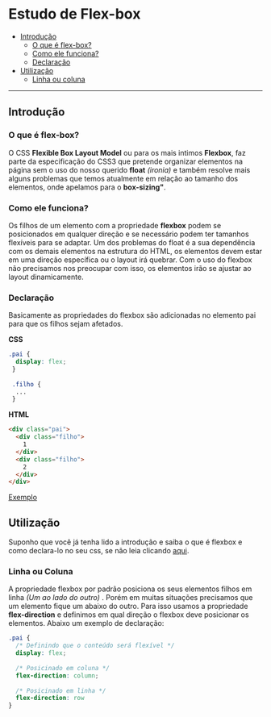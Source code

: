 # Estudo de Flex-box

* [Introdução](#introdução)
  * [O que é flex-box?](#o-que-é-flex-box)
  * [Como ele funciona?](#como-ele-funciona)
  * [Declaração](#declaração)
* [Utilização](#utilização)
  * [Linha ou coluna](#linha-ou-coluna)


---

## Introdução

### O que é flex-box?

O CSS **Flexible Box Layout Model** ou para os mais intimos **Flexbox**, faz parte da especificação do CSS3 que pretende organizar elementos na página sem o uso do nosso querido **float** *(ironia)* e também resolve mais alguns problemas que temos atualmente em relação ao tamanho dos elementos, onde apelamos para o **box-sizing"**.

### Como ele funciona?

Os filhos de um elemento com a propriedade **flexbox** podem se posicionados em qualquer direção e se necessário podem ter tamanhos flexíveis para se adaptar. Um dos problemas do float é a sua dependência com os demais elementos na estrutura do HTML, os elementos devem estar em uma direção específica ou o layout irá quebrar. Com o uso do flexbox não precisamos nos preocupar com isso, os elementos irão se ajustar ao layout dinamicamente.

### Declaração

Basicamente as propriedades do flexbox são adicionadas no elemento pai para que os filhos sejam afetados.

**CSS**
```css
.pai {
  display: flex;
 }
 
 .filho {
  ...
 }
```

**HTML**
```html
<div class="pai">
  <div class="filho">
    1
  </div>
  <div class="filho">
    2
  </div>
</div>
```

[Exemplo](https://codepen.io/tunadao1/pen/weyrQQ "Exemplo no Codepen")

## Utilização

Suponho que você já tenha lido a introdução e saiba o que é flexbox e como declara-lo no seu css, se não leia clicando [aqui](#introdução).

### Linha ou Coluna

A propriedade flexbox por padrão posiciona os seus elementos filhos em linha *(Um ao lado do outro)* . Porém em muitas situações precisamos que um elemento fique um abaixo do outro. Para isso usamos a propriedade **flex-direction** e definimos em qual direção o flexbox deve posicionar os elementos. Abaixo um exemplo de declaração:

```css
.pai {
  /* Definindo que o conteúdo será flexível */
  display: flex;
  
  /* Posicinado em coluna */
  flex-direction: column;
  
  /* Posicinado em linha */
  flex-direction: row
}
```
